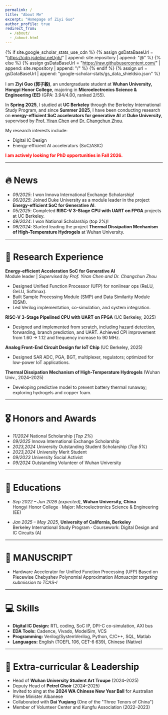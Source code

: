 ```yaml
---
permalink: /
title: "About Me"
excerpt: "Homepage of Ziyi Guo"
author_profile: true
redirect_from: 
  - /about/
  - /about.html
---
```


{% if site.google_scholar_stats_use_cdn %}
{% assign gsDataBaseUrl = "https://cdn.jsdelivr.net/gh/" | append: site.repository | append: "@" %}
{% else %}
{% assign gsDataBaseUrl = "https://raw.githubusercontent.com/" | append: site.repository | append: "/" %}
{% endif %}
{% assign url = gsDataBaseUrl | append: "google-scholar-stats/gs_data_shieldsio.json" %}

<span class='anchor' id='about-me'></span>

I am **Ziyi Guo (郭子毅)**, an undergraduate student at **Wuhan University, Hongyi Honor College**, majoring in **Microelectronics Science & Engineering (EE)** (GPA: 3.94/4.00, ranked 2/55).  

In **Spring 2025**, I studied at **UC Berkeley** through the Berkeley International Study Program, and since **Summer 2025**, I have been conducting research on **energy-efficient SoC accelerators for generative AI** at **Duke University**, supervised by [Prof. Yiran Chen](https://ece.duke.edu/people/yiran-chen/) and [Dr. Changchun Zhou](https://changchun-zhou.github.io/).  

My research interests include: 
- Digital IC Design  
- Energy-efficient AI accelerators (SoC/ASIC) 

<strong style="color:red;">I am actively looking for PhD opportunities in Fall 2026.</strong>

---

# 🔥 News
- *09/2025*: I won Innova International Exchange Scholarship!
- *06/2025*: Joined Duke University as a module leader in the project **Energy-efficient SoC for Generative AI**.  
- *05/2025*: Completed **RISC-V 3-Stage CPU with UART on FPGA** projects at UC Berkeley. 
- *09/2024*: I won National Scholarship (top 2%)!
- *06/2024*: Started leading the project **Thermal Dissipation Mechanism of High-Temperature Hydrogels** at Wuhan University.  

---

<!-- # 📝 Publications 

<div class='paper-box'><div class='paper-box-image'><div><div class="badge">CVPR 2016</div><img src='images/500x300.png' alt="sym" width="100%"></div></div>
<div class='paper-box-text' markdown="1">

[Deep Residual Learning for Image Recognition](https://openaccess.thecvf.com/content_cvpr_2016/papers/He_Deep_Residual_Learning_CVPR_2016_paper.pdf)

**Kaiming He**, Xiangyu Zhang, Shaoqing Ren, Jian Sun

[**Project**](https://scholar.google.com/citations?view_op=view_citation&hl=zh-CN&user=DhtAFkwAAAAJ&citation_for_view=DhtAFkwAAAAJ:ALROH1vI_8AC) <strong><span class='show_paper_citations' data='DhtAFkwAAAAJ:ALROH1vI_8AC'></span></strong>
- Lorem ipsum dolor sit amet, consectetur adipiscing elit. Vivamus ornare aliquet ipsum, ac tempus justo dapibus sit amet. 
</div>
</div>

- [Lorem ipsum dolor sit amet, consectetur adipiscing elit. Vivamus ornare aliquet ipsum, ac tempus justo dapibus sit amet](https://github.com), A, B, C, **CVPR 2020** -->

# 📝 Research Experience

<!-- <div class='paper-box'><div class='paper-box-image'><div><div class="badge">Duke Univ. 2025</div><img src='images/soc_accelerator.png' alt="soc" width="100%"></div></div>
<div class='paper-box-text' markdown="1"> -->

**Energy-efficient Acceleration SoC for Generative AI**  
Module leader | *Supervised by Prof. Yiran Chen and Dr. Changchun Zhou*  
- Designed Unified Function Processor (UFP) for nonlinear ops (ReLU, GeLU, Softmax).  
- Built Sample Processing Module (SMP) and Data Similarity Module (DSM).  
- Led Verilog implementation, co-simulation, and system integration.  

**RISC-V 3-Stage Pipelined CPU with UART on FPGA** (UC Berkeley, 2025)  
- Designed and implemented from scratch, including hazard detection, forwarding, branch prediction, and UART. Achieved CPI improvement from 1.60 → 1.12 and frequency increase to 90 MHz.  

**Analog Front-End Circuit Design for IoT Chip** (UC Berkeley, 2025)  
- Designed SAR ADC, PGA, BGT, multiplexer, regulators; optimized for low-power IoT applications.  

**Thermal Dissipation Mechanism of High-Temperature Hydrogels** (Wuhan Univ., 2024–2025)  
- Developing predictive model to prevent battery thermal runaway; exploring hydrogels and copper foam.  

---

# 🎖 Honors and Awards
- *11/2024* National Scholarship (*Top 2%*)  
- *09/2025* Innova International Exchange Scholarship
- *2023,2024* University Outstanding Student Scholarship (*Top 5%*)
- *2023,2024* University Merit Student
- *09/2023* University Social Activist
- *09/2024* Outstanding Volunteer of Wuhan University

---

# 📖 Educations
- *Sep 2022 – Jun 2026 (expected)*, **Wuhan University, China**  
  Hongyi Honor College · Major: Microelectronics Science & Engineering (EE)  

- *Jan 2025 – May 2025*, **University of California, Berkeley**  
  Berkeley International Study Program · Coursework: Digital Design and IC Circuits (A)

---

# 📄 MANUSCRIPT
- Hardware Accelerator for Unified Function Processing (UFP) Based on Piecewise Chebyshev Polynomial Approximation  _Manuscript targeting submission to TCAS-I_
---

# 💻 Skills
- **Digital IC Design:** RTL coding, SoC IP, DPI-C co-simulation, AXI bus  
- **EDA Tools:** Cadence, Vivado, ModelSim, VCS  
- **Programming:** Verilog/SystemVerilog, Python, C/C++, SQL, Matlab  
- **Languages:** English (TOEFL 106, CET-6 639), Chinese (Native)

---

# 💬 Extra-curricular & Leadership
- Head of **Wuhan University Student Art Troupe** (2024–2025)  
- Deputy Head of **Petrel Choir** (2024–2025)  
- Invited to sing at the **2024 WA Chinese New Year Ball** for Australian Prime Minister Albanese  
- Collaborated with **Dai Yuqiang** (One of the "Three Tenors of China")  
- Member of Volunteer Center and Kungfu Association (2022–2023)  

<!-- Clustrmaps -->
<div class="clustrmaps-globe-wrap">
  <script type="text/javascript" id="clstr_globe"
          src="//clustrmaps.com/globe.js?d=k9EkBsh9ikQhvDJjkDUDLz6oSQ7jA4L1koxq-fT3xcg"></script>
</div>
